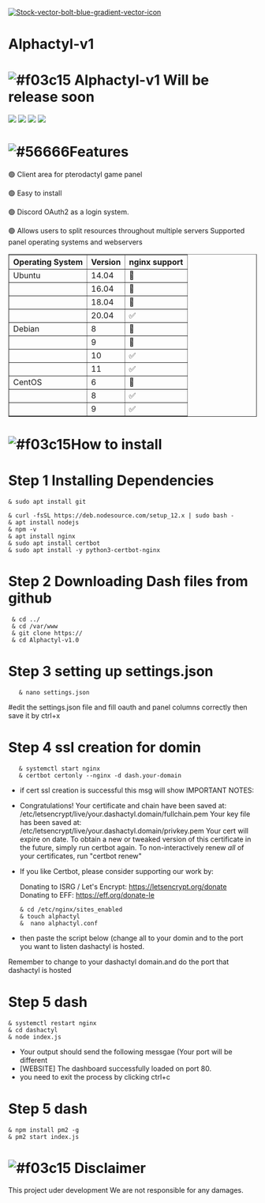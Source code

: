 <a href="https://imgbb.com/"><img src="https://i.ibb.co/ZV78qSV/Stock-vector-bolt-blue-gradient-vector-icon.jpg" alt="Stock-vector-bolt-blue-gradient-vector-icon" border="0"></a>
# Alphactyl-v1
# ![#f03c15](https://via.placeholder.com/15/f03c15/000000?text=+) Alphactyl-v1 Will be release soon

[![](https://img.shields.io/badge/github-blue?style=for-the-badge)](https://cp.alphanodes.xyz)
[![](https://img.shields.io/badge/website-blueviolet?style=for-the-badge)](https://cp.alphanodes.xyz)
[![](https://img.shields.io/badge/API-yellow?style=for-the-badge)](https://cp.alphanodes.xyz)
[![](https://img.shields.io/badge/Donate-orange?style=for-the-badge)](https://cp.alphanodes.xyz)

# ![#56666](https://via.placeholder.com/15/Z999999/000000?text=+)Features 

🟢 Client area for pterodactyl game panel 

🟢 Easy to install 

🟢 Discord OAuth2 as a login system.

🟢 Allows users to split resources throughout multiple servers
<bold>Supported panel operating systems and webservers</bold>
<table border="1" color="red">
   <tr>
      <th>Operating System</th>
      <th>Version</th>
       <th>nginx support</th>
   </tr>
   <tr>
      <td>Ubuntu</td>
      <td>14.04</td>
      <td>🔴</td>
   </tr>
    <tr>
      <td></td>
      <td>16.04</td>
      <td>🔴</td>
   </tr>
       <tr>
      <td></td>
      <td>18.04</td>
      <td>🔴</td>
   </tr>
    <tr>
      <td></td>
      <td>20.04</td>
      <td>✅</td>
   </tr>
       <tr>
      <td>Debian</td>
      <td>8</td>
      <td>🔴</td>
   </tr>
       <tr>
      <td></td>
      <td>9</td>
      <td>🔴</td>
   </tr>
       <tr>
      <td></td>
      <td>10</td>
      <td>✅</td>
   </tr>
       <tr>
      <td></td>
      <td>11</td>
      <td>✅</td>
   </tr>
       <tr>
      <td>CentOS</td>
      <td>6</td>
      <td>🔴</td>
   </tr>
       <tr>
      <td></td>
      <td>8</td>
      <td>✅</td>
   </tr>
       <tr>
      <td></td>
      <td>9</td>
      <td>✅</td>
   </tr>
   </table>
    
# ![#f03c15](https://via.placeholder.com/15/S9999/000000?text=+)How to install

# Step 1 Installing Dependencies
   
    & sudo apt install git
   
    & curl -fsSL https://deb.nodesource.com/setup_12.x | sudo bash -
    & apt install nodejs
    & npm -v
    & apt install nginx
    & sudo apt install certbot
    & sudo apt install -y python3-certbot-nginx
   
# Step 2 Downloading Dash files from github
     & cd ../
     & cd /var/www
     & git clone https://
     & cd Alphactyl-v1.0
   
# Step 3 setting up settings.json
       & nano settings.json
 #edit the settings.json file and fill oauth and panel columns correctly then save it by ctrl+x
 
# Step 4 ssl creation for domin
       & systemctl start nginx
       & certbot certonly --nginx -d dash.your-domain
* if cert ssl creation is successful this msg will show
IMPORTANT NOTES:
 - Congratulations! Your certificate and chain have been saved at:
   /etc/letsencrypt/live/your.dashactyl.domain/fullchain.pem
   Your key file has been saved at:
   /etc/letsencrypt/live/your.dashactyl.domain/privkey.pem
   Your cert will expire on date. To obtain a new or tweaked
   version of this certificate in the future, simply run certbot
   again. To non-interactively renew *all* of your certificates, run
   "certbot renew"
 - If you like Certbot, please consider supporting our work by:

   Donating to ISRG / Let's Encrypt:   https://letsencrypt.org/donate
   Donating to EFF:                    https://eff.org/donate-le
   
       & cd /etc/nginx/sites_enabled
       & touch alphactyl
       &  nano alphactyl.conf
* then paste the script below (change all <domin> to your domin and <port> to the port you want to listen 
dashactyl is hosted.

   
Remember to change <domain> to your dashactyl domain.and <port> do the port that dashactyl is hosted
# Step 5 dash  
   
    & systemctl restart nginx
    & cd dashactyl
    & node index.js
* Your output should send the following messgae (Your port will be different
* [WEBSITE] The dashboard successfully loaded on port 80.
* you need to exit the process by clicking ctrl+c

# Step 5 dash
   
    & npm install pm2 -g
    & pm2 start index.js
   
# ![#f03c15](https://via.placeholder.com/15/f03c15/000000?text=+) Disclaimer
This project uder development We are not responsible for any damages.
